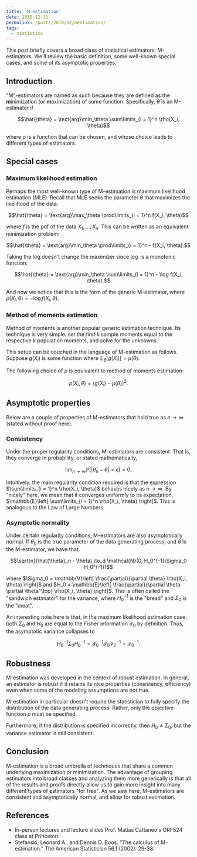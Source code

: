 ```yaml
---
title: 'M-estimation'
date: 2019-12-31
permalink: /posts/2019/12/mestimation/
tags:
  - statistics
---
```




This post briefly covers a broad class of statistical estimators: M-estimators. We'll review the basic definition, some well-known special cases, and some of its asymptotic properties.

## Introduction

"M"-estimators are named as such because they are defined as the **m**inimization (or **m**aximization) of some function. Specifically, $\hat{\theta}$ is an M-estimator if

$$\hat{\theta} = \text{arg}\min_\theta \sum\limits_{i = 1}^n \rho(X_i, \theta)$$

where $\rho$ is a function that can be chosen, and whose choice leads to different types of estimators.

## Special cases

### Maximum likelihood estimation

Perhaps the most well-known type of M-estimation is maximum likelihood estimation (MLE). Recall that MLE seeks the parameter $\theta$ that maximizes the likelihood of the data:

$$\hat{\theta} = \text{arg}\max_\theta \prod\limits_{i = 1}^n f(X_i, \theta)$$

where $f$ is the pdf of the data $X_1, \dots, X_n$. This can be written as an equivalent minimization problem:

$$\hat{\theta} = \text{arg}\min_\theta \prod\limits_{i = 1}^n - f(X_i, \theta).$$

Taking the log doesn't change the maximizer since $\log$ is a monotonic function:

$$\hat{\theta} = \text{arg}\min_\theta \sum\limits_{i = 1}^n - \log f(X_i, \theta).$$

And now we notice that this is the form of the generic M-estimator, where $\rho(X_i, \theta) = -\log f(X_i, \theta)$.

### Method of moments estimation

Method of moments is another popular generic estimation technique. Its technique is very simple: set the first $k$ sample moments equal to the respective $k$ population moments, and solve for the unknowns.

This setup can be couched in the language of M-estimation as follows. Suppose $g(X_i)$ is some function where $\mathbb{E}_\theta[g(X_i)] = \mu(\theta)$. 

The following choice of $\rho$ is equivalent to method of moments estimation:

$$\rho(X_i, \theta) = (g(X_i) - \mu(\theta))^2.$$

## Asymptotic properties

Below are a couple of properties of M-estimators that hold true as $n \to \infty$ (stated without proof here).

### Consistency

Under the proper regularity conditions, M-estimators are consistent. That is, they converge in probability, or stated mathematically,

$$\lim_{n \to \infty} \mathbb{P}[|\hat{\theta}_n - \theta| > \epsilon] = 0.$$

Intuitively, the main regularity condition required is that the expression $\sum\limits_{i = 1}^n \rho(X_i, \theta)$ behaves nicely as $n \to \infty$. By "nicely" here, we mean that it converges uniformly to its expectation, $\mathbb{E}\left[ \sum\limits_{i = 1}^n \rho(X_i, \theta) \right]$. This is analogous to the Law of Large Numbers.

### Asymptotic normality

Under certain regularity conditions, M-estimators are also asymptotically normal. If $\theta_0$ is the true parameter of the data generating process, and $\hat{\theta}$ is the M-estimator, we have that

$$\sqrt{n}(\hat{\theta}_n - \theta) \to_d \mathcal{N}(0, H_0^{-1}\Sigma_0 H_0^{-1})$$

where $\Sigma_0 = \mathbb{V}\left[ \frac{\partial}{\partial \theta} \rho(X_i, \theta) \right]$ and $H_0 = \mathbb{E}\left[ \frac{\partial}{\partial \theta \partial \theta^\top} \rho(X_i, \theta) \right]$. This is often called the "sandwich estimator" for the variance, where $H_0^{-1}$ is the "bread" and $\Sigma_0$ is the "meat".

An interesting note here is that, in the maximum likelihood estimation case, both $\Sigma_0$ and $H_0$ are equal to the Fisher information $\mathcal{I}_0$ by definition. Thus, the asymptotic variance collapses to

$$H_0^{-1}\Sigma_0 H_0^{-1} = \mathcal{I}_0^{-1} \mathcal{I}_0 \mathcal{I}_0^{-1} = \mathcal{I}_0^{-1}.$$

## Robustness

M-estimation was developed in the context of robust estimation. In general, an estimator is robust if it retains its nice properties (consistency, efficiency) even when some of the modeling assumptions are not true.

M-estimation in particular doesn't require the statistician to fully specify the distribution of the data generating process. Rather, only the objective function $\rho$ must be specified.

Furthermore, if the distribution is specified incorrectly, then $H_0 \neq \Sigma_0$, but the variance estimator is still consistent.

## Conclusion

M-estimation is a broad umbrella of techniques that share a common underlying maximization or minimization. The advantage of grouping estimators into broad classes and analyzing them more generically is that all of the results and proofs directly allow us to gain more insight into many different types of estimators "for free". As we saw here, M-estimators are consistent and asymptotically normal, and allow for robust estimation.


## References

- In-person lectures and lecture slides Prof. Matias Cattaneo's ORF524 class at Princeton.
- Stefanski, Leonard A., and Dennis D. Boos. "The calculus of M-estimation." The American Statistician 56.1 (2002): 29-38.


